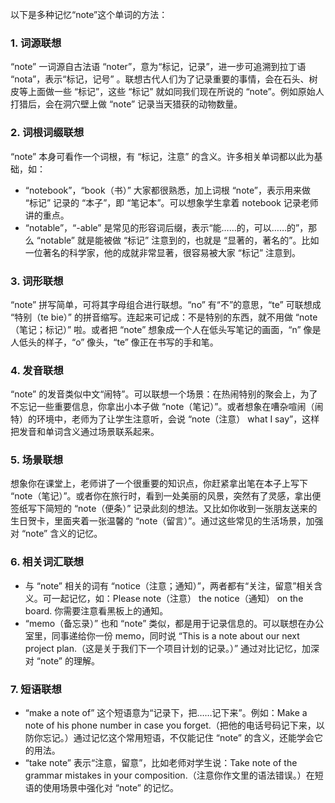 以下是多种记忆“note”这个单词的方法：

### 1. 词源联想
“note” 一词源自古法语 “noter”，意为“标记，记录”，进一步可追溯到拉丁语 “nota”，表示“标记，记号” 。联想古代人们为了记录重要的事情，会在石头、树皮等上面做一些 “标记”，这些 “标记” 就如同我们现在所说的 “note”。例如原始人打猎后，会在洞穴壁上做 “note” 记录当天猎获的动物数量。

### 2. 词根词缀联想
“note” 本身可看作一个词根，有 “标记，注意” 的含义。许多相关单词都以此为基础，如：
 - “notebook”，“book（书）” 大家都很熟悉，加上词根 “note”，表示用来做 “标记” 记录的 “本子”，即 “笔记本”。可以想象学生拿着 notebook 记录老师讲的重点。
 - “notable”，“-able” 是常见的形容词后缀，表示“能……的，可以……的”，那么 “notable” 就是能被做 “标记” 注意到的，也就是 “显著的，著名的”。比如一位著名的科学家，他的成就非常显著，很容易被大家 “标记” 注意到。

### 3. 词形联想
“note” 拼写简单，可将其字母组合进行联想。“no” 有“不”的意思，“te” 可联想成 “特别（te bie）” 的拼音缩写。连起来可记成：不是特别的东西，就不用做 “note（笔记；标记）” 啦。或者把 “note” 想象成一个人在低头写笔记的画面，“n” 像是人低头的样子，“o” 像头，“te” 像正在书写的手和笔。

### 4. 发音联想
“note” 的发音类似中文“闹特”。可以联想一个场景：在热闹特别的聚会上，为了不忘记一些重要信息，你拿出小本子做 “note（笔记）”。或者想象在嘈杂喧闹（闹特）的环境中，老师为了让学生注意听，会说 “note（注意） what I say”，这样把发音和单词含义通过场景联系起来。

### 5. 场景联想
想象你在课堂上，老师讲了一个很重要的知识点，你赶紧拿出笔在本子上写下 “note（笔记）”。或者你在旅行时，看到一处美丽的风景，突然有了灵感，拿出便签纸写下简短的 “note（便条）” 记录此刻的想法。又比如你收到一张朋友送来的生日贺卡，里面夹着一张温馨的 “note（留言）”。通过这些常见的生活场景，加强对 “note” 含义的记忆。

### 6. 相关词汇联想
 - 与 “note” 相关的词有 “notice（注意；通知）”，两者都有“关注，留意”相关含义。可一起记忆，如：Please note（注意） the notice（通知） on the board. 你需要注意看黑板上的通知。
 - “memo（备忘录）” 也和 “note” 类似，都是用于记录信息的。可以联想在办公室里，同事递给你一份 memo，同时说 “This is a note about our next project plan.（这是关于我们下一个项目计划的记录。）” 通过对比记忆，加深对 “note” 的理解。

### 7. 短语联想
 - “make a note of” 这个短语意为“记录下，把……记下来”。例如：Make a note of his phone number in case you forget.（把他的电话号码记下来，以防你忘记。）通过记忆这个常用短语，不仅能记住 “note” 的含义，还能学会它的用法。
 - “take note” 表示“注意，留意”，比如老师对学生说：Take note of the grammar mistakes in your composition.（注意你作文里的语法错误。）在短语的使用场景中强化对 “note” 的记忆。 